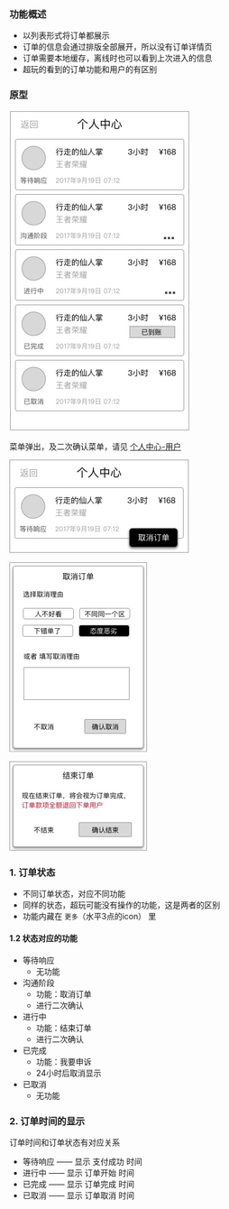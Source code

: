 ### 功能概述
* 以列表形式将订单都展示
* 订单的信息会通过排版全部展开，所以没有订单详情页
* 订单需要本地缓存，离线时也可以看到上次进入的信息
* 超玩的看到的订单功能和用户的有区别


### 原型
![](img/我的订单-超玩.jpg)

菜单弹出，及二次确认菜单，请见 [个人中心-用户](index-my-user.md)

![](img/菜单-更多.jpg)

![](img/菜单-取消订单-确认.jpg)

![](img/菜单-结束订单-确认-超玩.jpg)

### 1. 订单状态
* 不同订单状态，对应不同功能
* 同样的状态，超玩可能没有操作的功能，这是两者的区别
* 功能内藏在 `更多`（水平3点的icon） 里

#### 1.2 状态对应的功能
* 等待响应
	* 无功能
* 沟通阶段
	* 功能：取消订单
	* 进行二次确认
* 进行中
	* 功能：结束订单
	* 进行二次确认
* 已完成
	* 功能：我要申诉
	* 24小时后取消显示
* 已取消
	* 无功能

### 2. 订单时间的显示
订单时间和订单状态有对应关系

* 等待响应  ——  显示 支付成功 时间
* 进行中  ——  显示 订单开始 时间
* 已完成  ——  显示 订单完成 时间
* 已取消  —— 显示 订单取消 时间